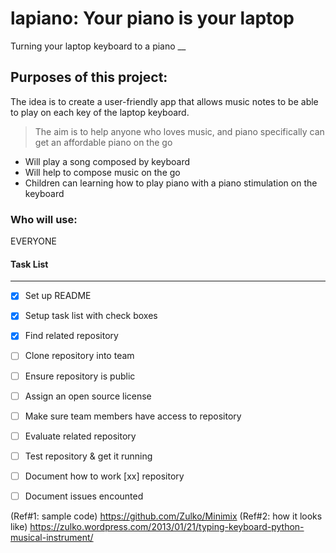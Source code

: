 # lapiano: Your piano is your laptop
Turning your laptop keyboard to a piano
__

## Purposes of this project: 

The idea is to create a user-friendly app that allows music notes to be able to play on each key of the laptop keyboard. 
>The aim is to help anyone who loves music, and piano specifically can get an affordable piano on the go

* Will play a song composed by keyboard
* Will help to compose music on the go
* Children can learning how to play piano with a piano stimulation on the keyboard

### Who will use: 
EVERYONE
#### Task List
___

- [x] Set up README
- [x] Setup task list with check boxes
- [x] Find related repository
- [ ] Clone repository into team
- [ ] Ensure repository is public
- [ ] Assign an open source license
- [ ] Make sure team members have access to repository

- [ ] Evaluate related repository
- [ ] Test repository & get it running
- [ ] Document how to work [xx] repository 
- [ ] Document issues encounted

(Ref#1: sample code) https://github.com/Zulko/Minimix
(Ref#2: how it looks like) https://zulko.wordpress.com/2013/01/21/typing-keyboard-python-musical-instrument/
